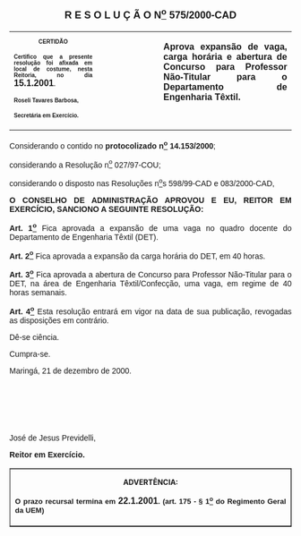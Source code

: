 <BODY>

<B><FONT FACE="Arial" SIZE=4><P ALIGN="CENTER"><A NAME="_Toc445798786"></P>
<P ALIGN="CENTER">R E S O L U &Ccedil; &Atilde; O  N<U><SUP>o</U></SUP>  575/2000-CAD</P>
</B></FONT><FONT FACE="Arial"><P ALIGN="JUSTIFY"></P></FONT>
<TABLE CELLSPACING=0 BORDER=0 CELLPADDING=7 WIDTH=604>
<TR><TD WIDTH="31%" VALIGN="TOP">
<B><FONT FACE="Arial" SIZE=1><P ALIGN="CENTER">CERTID&Atilde;O</P>
<P ALIGN="JUSTIFY">   Certifico que a presente resolu&ccedil;&atilde;o foi afixada em local de costume, nesta Reitoria, no dia </FONT><FONT FACE="Arial">15.1.2001</FONT><FONT FACE="Arial" SIZE=1>.</P>
<P ALIGN="JUSTIFY"></P>
<P ALIGN="JUSTIFY">Roseli Tavares Barbosa,</P>
<P ALIGN="JUSTIFY">Secret&aacute;ria em Exerc&iacute;cio.</B></FONT></TD>
<TD WIDTH="22%" VALIGN="TOP">&nbsp;</TD>
<TD WIDTH="47%" VALIGN="TOP">
<B><FONT FACE="Arial"><P ALIGN="JUSTIFY">Aprova expans&atilde;o de vaga, carga hor&aacute;ria e abertura de Concurso para Professor N&atilde;o-Titular para o Departamento de Engenharia T&ecirc;xtil.</B></FONT></TD>
</TR>
</TABLE>

<FONT FACE="Arial"><P ALIGN="JUSTIFY"></P>
<P ALIGN="JUSTIFY">Considerando o contido no <B>protocolizado n<U><SUP>o</U></SUP> 14.153/2000</B>;</P>
<P ALIGN="JUSTIFY">considerando a Resolu&ccedil;&atilde;o n<U><SUP>o</U></SUP> 027/97-COU;</P>
<P ALIGN="JUSTIFY">considerando o disposto nas Resolu&ccedil;&otilde;es n<U><SUP>o</U>s</SUP> 598/99-CAD e 083/2000-CAD,</P>
<P ALIGN="JUSTIFY"></P>
<B><P ALIGN="JUSTIFY">O CONSELHO DE ADMINISTRA&Ccedil;&Atilde;O APROVOU E EU, REITOR EM EXERC&Iacute;CIO, SANCIONO A SEGUINTE RESOLU&Ccedil;&Atilde;O:</P>
</B><P ALIGN="JUSTIFY"></P>
<B><P ALIGN="JUSTIFY">Art. 1<U><SUP>o</B></U></SUP> Fica aprovada a expans&atilde;o de uma vaga no quadro docente do Departamento de Engenharia T&ecirc;xtil (DET).</P>
<B><P ALIGN="JUSTIFY">Art. 2<U><SUP>o</B></U></SUP> Fica aprovada a expans&atilde;o da carga hor&aacute;ria do DET, em 40 horas. </P>
<B><P ALIGN="JUSTIFY">Art. 3<U><SUP>o</B></U></SUP> Fica aprovada a abertura de Concurso para Professor N&atilde;o-Titular para o DET, na &aacute;rea de Engenharia T&ecirc;xtil/Confec&ccedil;&atilde;o, uma vaga, em regime de 40 horas semanais.</P>
<B><P ALIGN="JUSTIFY">Art. 4<U><SUP>o</B></U></SUP> Esta resolu&ccedil;&atilde;o entrar&aacute; em vigor na data de sua publica&ccedil;&atilde;o, revogadas as disposi&ccedil;&otilde;es em contr&aacute;rio.</P>
<P ALIGN="JUSTIFY">D&ecirc;-se ci&ecirc;ncia.</P>
<P ALIGN="JUSTIFY">&#9;Cumpra-se.</P>
<P ALIGN="JUSTIFY"></P>
<P ALIGN="JUSTIFY">Maring&aacute;, 21 de dezembro de 2000.</P>
<P ALIGN="JUSTIFY"></P>
<P ALIGN="JUSTIFY">&nbsp;</P>
<P ALIGN="JUSTIFY">&nbsp;</P>
<P ALIGN="JUSTIFY">&nbsp;</P>
<P>Jos&eacute; de Jesus Previdelli,</P>
<B><P>Reitor em Exerc&iacute;cio.</P>
<P ALIGN="CENTER"></P></B></FONT>
<TABLE BORDER CELLSPACING=1 CELLPADDING=4 WIDTH=207>
<TR><TD VALIGN="TOP">
<B><FONT SIZE=2><P ALIGN="CENTER">ADVERT&Ecirc;NCIA:</P>
</FONT><FONT FACE="Arial" SIZE=2><P ALIGN="JUSTIFY">O prazo recursal termina em </FONT><FONT FACE="Arial">22.1.2001</FONT><FONT FACE="Arial" SIZE=2>. (art. 175 - § 1<U><SUP>o</U></SUP> do Regimento Geral da UEM)</B></FONT></TD>
</TR>
</TABLE>

<FONT SIZE=2><P></A></P></FONT></BODY>
